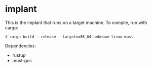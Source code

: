 # implant

This is the implant that runs on a target machine.
To compile, run with cargo:
```
$ cargo build --release --target=x86_64-unknown-linux-musl
```

Dependencies:
- rustup
- musl-gcc

